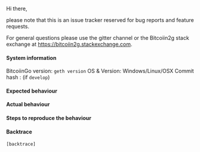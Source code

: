 Hi there,

please note that this is an issue tracker reserved for bug reports and feature requests.

For general questions please use the gitter channel or the Bitcoiin2g stack exchange at https://bitcoiin2g.stackexchange.com.

#### System information

BitcoiinGo version: `geth version`
OS & Version: Windows/Linux/OSX
Commit hash : (if `develop`)

#### Expected behaviour


#### Actual behaviour


#### Steps to reproduce the behaviour


#### Backtrace

````
[backtrace]
````
